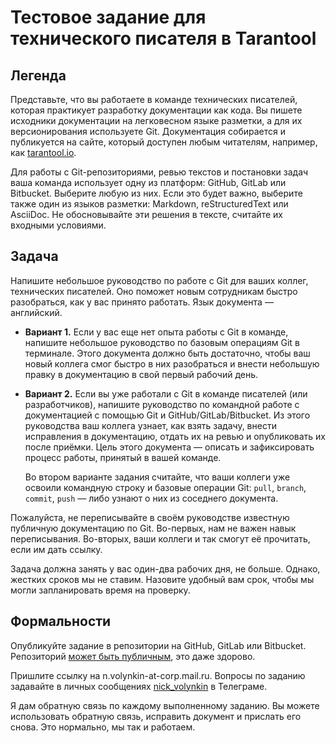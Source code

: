 # Тестовое задание для технического писателя в Tarantool

## Легенда

Представьте, что вы работаете в команде технических писателей, которая практикует разработку документации как кода.
Вы пишете исходники документации на легковесном языке разметки, а для их версионирования используете Git.
Документация собирается и публикуется на сайте, который доступен любым читателям, например, как [tarantool.io](https://www.tarantool.io). 

Для работы с Git-репозиториями, ревью текстов и постановки задач ваша команда использует одну из платформ:
GitHub, GitLab или Bitbucket.
Выберите любую из них.
Если это будет важно, выберите также один из языков разметки: Markdown, reStructuredText или AsciiDoc.
Не обосновывайте эти решения в тексте, считайте их входными условиями.

## Задача

Напишите небольшое руководство по работе с Git для ваших коллег, технических писателей.
Оно поможет новым сотрудникам быстро разобраться, как у вас принято работать.
Язык документа — английский.

* **Вариант 1.** Если у вас еще нет опыта работы с Git в команде, напишите небольшое руководство по базовым операциям Git в терминале.
  Этого документа должно быть достаточно, чтобы ваш новый коллега смог быстро в них разобраться
  и внести небольшую правку в документацию в свой первый рабочий день.
  
* **Вариант 2.** Если вы уже работали с Git в команде писателей (или разработчиков),
  напишите руководство по командной работе с документацией с помощью Git и GitHub/GitLab/Bitbucket.
  Из этого руководства ваш коллега узнает, как взять задачу, внести исправления в документацию,
  отдать их на ревью и опубликовать их после приёмки.
  Цель этого документа — описать и зафиксировать процесс работы, принятый в вашей команде.

  Во втором варианте задания считайте, что ваши коллеги уже освоили командную строку и базовые операции Git:
  `pull`, `branch`, `commit`, `push` — либо узнают о них из соседнего документа.
  
Пожалуйста, не переписывайте в своём руководстве известную публичную документацию по Git.
Во-первых, нам не важен навык переписывания.
Во-вторых, ваши коллеги и так смогут её прочитать, если им дать ссылку.

Задача должна занять у вас один-два рабочих дня, не больше.
Однако, жестких сроков мы не ставим.
Назовите удобный вам срок, чтобы мы могли запланировать время на проверку.

## Формальности

Опубликуйте задание в репозитории на GitHub, GitLab или Bitbucket.
Репозиторий [может быть публичным](https://vas3k.ru/blog/team/#scroll170), это даже здорово.

Пришлите ссылку на n.volynkin-at-corp.mail.ru.
Вопросы по заданию задавайте в личных сообщениях [nick_volynkin](https://t.me/nick_volynkin) в Телеграме.

Я дам обратную связь по каждому выполненному заданию.
Вы можете использовать обратную связь, исправить документ и прислать его снова.
Это нормально, мы так и работаем.